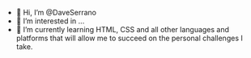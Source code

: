 - 👋 Hi, I’m @DaveSerrano
- 👀 I’m interested in ...
- 🌱 I’m currently learning HTML, CSS and all other languages and platforms that will allow me to succeed on the personal challenges I take. 
